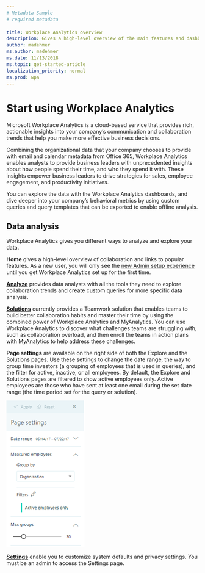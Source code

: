 ```yaml
---
# Metadata Sample
# required metadata

title: Workplace Analytics overview
description: Gives a high-level overview of the main features and dashboards available in Workplace Analytics. 
author: madehmer
ms.author: madehmer
ms.date: 11/13/2018
ms.topic: get-started-article
localization_priority: normal 
ms.prod: wpa
---
```

# Start using Workplace Analytics

Microsoft Workplace Analytics is a cloud-based service that provides rich, actionable insights into your company’s communication and collaboration trends that help you make more effective business decisions.

Combining the organizational data that your company chooses to provide with email and calendar metadata from Office 365, Workplace Analytics enables analysts to provide business leaders with unprecedented insights about how people spend their time, and who they spend it with. These insights empower business leaders to drive strategies for sales, employee engagement, and productivity initiatives.

You can explore the data with the Workplace Analytics dashboards, and dive deeper into your company’s behavioral metrics by using custom queries and query templates that can be exported to enable offline analysis.

## Data analysis

Workplace Analytics gives you different ways to analyze and explore your data.

**Home** gives a high-level overview of collaboration and links to popular features. As a new user, you will only see the [new Admin setup experience](../setup/Set-up-Workplace-Analytics.md) until you get Workplace Analytics set up for the first time.

[**Analyze**](../use/analyze-intro.md) provides data analysts with all the tools they need to explore collaboration trends and create custom queries for more specific data analysis.

<!-- Under Analyze, consider adding Explore and Queries at some point: 

Explore: The Explore page provides the following set of analytical dashboards as a starting point to gain quick insights into your organization's data and to identify data you want to investigate further.

Queries: You can create four types of queries in Workplace Analytics: Person, Meeting, Group-to-group, and Person-to-group. Each query type can help answer specific questions that you want to investigate. The different query types give you flexibility to look at data from multiple perspectives and generate powerful insights. You can also use the query types together to gain even more in-depth insights.
-->

[**Solutions**](../tutorials/solutions-intro.md) currently provides a Teamwork solution that enables teams to build better collaboration habits and master their time by using the combined power of Workplace Analytics and MyAnalytics. You can use Workplace Analytics to discover what challenges teams are struggling with, such as collaboration overload, and then enroll the teams in action plans with MyAnalytics to help address these challenges.

<!-- Removing Sources for now, which is under Settings
[**Sources**](../use/data-sources.md) give you a deeper look at the data available for study within Workplace Analytics. You can see both Office 365 data and the organizational data you have imported for analysis.

  -->

**Page settings** are available on the right side of both the Explore and the Solutions pages. Use these settings to change the date range, the way to group time investors (a grouping of employees that is used in queries), and the filter for active, inactive, or all employees. By default, the Explore and Solutions pages are filtered to show active employees only. Active employees are those who have sent at least one email during the set date range (the time period set for the query or solution).

![Page settings](../Images/WpA/Overview/page-settings.png)

[**Settings**](../use/settings.md) enable you to customize system defaults and privacy settings. You must be an admin to access the Settings page.
